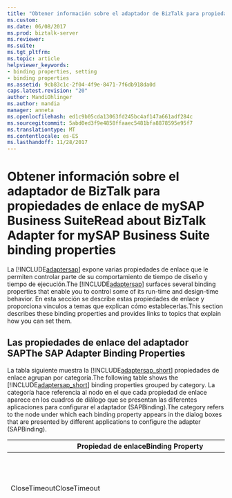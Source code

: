 ```yaml
---
title: "Obtener información sobre el adaptador de BizTalk para propiedades de enlace de mySAP Business Suite | Documentos de Microsoft"
ms.custom: 
ms.date: 06/08/2017
ms.prod: biztalk-server
ms.reviewer: 
ms.suite: 
ms.tgt_pltfrm: 
ms.topic: article
helpviewer_keywords:
- binding properties, setting
- binding properties
ms.assetid: 9cb83c1c-2f04-4f9e-8471-7f6db918da0d
caps.latest.revision: "20"
author: MandiOhlinger
ms.author: mandia
manager: anneta
ms.openlocfilehash: ed1c9b05cda13063fd245bc4af147a661adf284c
ms.sourcegitcommit: 5abd0ed3f9e4858ffaaec5481bfa8878595e95f7
ms.translationtype: MT
ms.contentlocale: es-ES
ms.lasthandoff: 11/28/2017
---
```

# <a name="read-about-biztalk-adapter-for-mysap-business-suite-binding-properties"></a><span data-ttu-id="ec5f3-102">Obtener información sobre el adaptador de BizTalk para propiedades de enlace de mySAP Business Suite</span><span class="sxs-lookup"><span data-stu-id="ec5f3-102">Read about BizTalk Adapter for mySAP Business Suite binding properties</span></span>
<span data-ttu-id="ec5f3-103">La [!INCLUDE[adaptersap](../../includes/adaptersap-md.md)] expone varias propiedades de enlace que le permiten controlar parte de su comportamiento de tiempo de diseño y tiempo de ejecución.</span><span class="sxs-lookup"><span data-stu-id="ec5f3-103">The [!INCLUDE[adaptersap](../../includes/adaptersap-md.md)] surfaces several binding properties that enable you to control some of its run-time and design-time behavior.</span></span> <span data-ttu-id="ec5f3-104">En esta sección se describe estas propiedades de enlace y proporciona vínculos a temas que explican cómo establecerlas.</span><span class="sxs-lookup"><span data-stu-id="ec5f3-104">This section describes these binding properties and provides links to topics that explain how you can set them.</span></span>  
  
## <a name="the-sap-adapter-binding-properties"></a><span data-ttu-id="ec5f3-105">Las propiedades de enlace del adaptador SAP</span><span class="sxs-lookup"><span data-stu-id="ec5f3-105">The SAP Adapter Binding Properties</span></span>  
 <span data-ttu-id="ec5f3-106">La tabla siguiente muestra la [!INCLUDE[adaptersap_short](../../includes/adaptersap-short-md.md)] propiedades de enlace agrupan por categoría.</span><span class="sxs-lookup"><span data-stu-id="ec5f3-106">The following table shows the [!INCLUDE[adaptersap_short](../../includes/adaptersap-short-md.md)] binding properties grouped by category.</span></span> <span data-ttu-id="ec5f3-107">La categoría hace referencia al nodo en el que cada propiedad de enlace aparece en los cuadros de diálogo que se presentan las diferentes aplicaciones para configurar el adaptador (SAPBinding).</span><span class="sxs-lookup"><span data-stu-id="ec5f3-107">The category refers to the node under which each binding property appears in the dialog boxes that are presented by different applications to configure the adapter (SAPBinding).</span></span>  
  
|<span data-ttu-id="ec5f3-108">Propiedad de enlace</span><span class="sxs-lookup"><span data-stu-id="ec5f3-108">Binding Property</span></span>|<span data-ttu-id="ec5f3-109">Categoría</span><span class="sxs-lookup"><span data-stu-id="ec5f3-109">Category</span></span>|<span data-ttu-id="ec5f3-110">Description</span><span class="sxs-lookup"><span data-stu-id="ec5f3-110">Description</span></span>|<span data-ttu-id="ec5f3-111">Tipo .NET</span><span class="sxs-lookup"><span data-stu-id="ec5f3-111">.NET Type</span></span>|  
|----------------------|--------------|-----------------|---------------|  
|<span data-ttu-id="ec5f3-112">CloseTimeout</span><span class="sxs-lookup"><span data-stu-id="ec5f3-112">CloseTimeout</span></span>|<span data-ttu-id="ec5f3-113">General</span><span class="sxs-lookup"><span data-stu-id="ec5f3-113">General</span></span>|<span data-ttu-id="ec5f3-114">Especifica el [!INCLUDE[nextref_btsWinCommFoundation](../../includes/nextref-btswincommfoundation-md.md)] tiempo de espera de cierre de la conexión.</span><span class="sxs-lookup"><span data-stu-id="ec5f3-114">Specifies the [!INCLUDE[nextref_btsWinCommFoundation](../../includes/nextref-btswincommfoundation-md.md)] connection close timeout.</span></span> <span data-ttu-id="ec5f3-115">El valor predeterminado es 1 minuto.</span><span class="sxs-lookup"><span data-stu-id="ec5f3-115">The default is 1 minute.</span></span>|<span data-ttu-id="ec5f3-116">System.DateTime</span><span class="sxs-lookup"><span data-stu-id="ec5f3-116">System.DateTime</span></span>|  
|<span data-ttu-id="ec5f3-117">DataTypesBehavior</span><span class="sxs-lookup"><span data-stu-id="ec5f3-117">DataTypesBehavior</span></span>|<span data-ttu-id="ec5f3-118">General</span><span class="sxs-lookup"><span data-stu-id="ec5f3-118">General</span></span>|<span data-ttu-id="ec5f3-119">El sistema SAP no aplica los valores correctos que se especifique para los archivos DAT, TIM y NUMC campos.</span><span class="sxs-lookup"><span data-stu-id="ec5f3-119">The SAP system does not enforce correct values to be specified for DATS, TIMS, and NUMC fields.</span></span> <span data-ttu-id="ec5f3-120">Por lo tanto, si están presentes en el almacén de datos SAP para los archivos DAT, TIM, valores no válidos y campos NUMC y un programa cliente intenta leer los valores mediante el [!INCLUDE[adaptersap_short](../../includes/adaptersap-short-md.md)], el adaptador lanza una excepción.</span><span class="sxs-lookup"><span data-stu-id="ec5f3-120">So, if invalid values are present in the SAP data store for DATS, TIMS, and NUMC fields and a client program tries to read the values using the [!INCLUDE[adaptersap_short](../../includes/adaptersap-short-md.md)], the adapter throws an exception.</span></span><br /><br /> <span data-ttu-id="ec5f3-121">Además, el sistema SAP tiene valores especiales para representar los valores mínimo y máximo para los campos de DAT, TIM y NUMC para el que no hay ningún tipo de .NET equivalente.</span><span class="sxs-lookup"><span data-stu-id="ec5f3-121">Also, the SAP system has special values for representing minimum and maximum values for the DATS, TIMS, and NUMC fields for which there is no equivalent .NET type.</span></span> <span data-ttu-id="ec5f3-122">Por ejemplo, los valores mínimo y máximos para un campo de DAT son 00000000 y 99999999 respectivamente, para que no hay ningún tipo equivalente de .NET DateTime.</span><span class="sxs-lookup"><span data-stu-id="ec5f3-122">For example, the minimum and maximum values for a DATS field are 00000000 and 99999999 respectively, for which there is no equivalent .NET type DateTime.</span></span> <span data-ttu-id="ec5f3-123">Además, la conversión de los valores mínimos y máximo de campos de DAT valor DateTime.MinValue y DateTime.Max no es factible porque el valor mínimo o máximo para el campo de DAT y el valor mínimo o máximo para un tipo DateTime de .NET no son los mismos.</span><span class="sxs-lookup"><span data-stu-id="ec5f3-123">Moreover, converting the minimum and maximum values for DATS fields to DateTime.MinValue and DateTime.Max value is not feasible because the minimum or maximum value for DATS field and minimum or maximum value for a .NET DateTime type are not the same.</span></span><br /><br /> <span data-ttu-id="ec5f3-124">Para permitir que los clientes de adaptador controlar el comportamiento del adaptador cuando se encuentran valores especiales en el sistema SAP, puede establecer la **DataTypesBehavior** propiedad de enlace.</span><span class="sxs-lookup"><span data-stu-id="ec5f3-124">To enable adapter clients to control the adapter behavior when special values are encountered in the SAP system, you can set the **DataTypesBehavior** binding property.</span></span> <span data-ttu-id="ec5f3-125">Se trata de una propiedad de enlace complejo que tiene las siguientes propiedades secundarias.</span><span class="sxs-lookup"><span data-stu-id="ec5f3-125">This is a complex binding property that has the following sub-properties.</span></span><br /><br /> <span data-ttu-id="ec5f3-126">**DateTimeMaxToDats:** especifica el comportamiento que debe seguir el adaptador para enviar un valor de DAT cuando el cliente de adaptador envía el valor DateTime.MAX, que es "9999-12-31T23:59:59.9999999".</span><span class="sxs-lookup"><span data-stu-id="ec5f3-126">**DateTimeMaxToDats:** Specifies the behavior the adapter should follow to send a DATS value when the adapter client sends the value DateTime.MAX, which is “9999-12-31T23:59:59.9999999”.</span></span> <span data-ttu-id="ec5f3-127">Se puede establecer en los siguientes valores.</span><span class="sxs-lookup"><span data-stu-id="ec5f3-127">You could set this to the following values.</span></span><br /><br /> <span data-ttu-id="ec5f3-128">- **ERROR**.</span><span class="sxs-lookup"><span data-stu-id="ec5f3-128">- **ERROR**.</span></span> <span data-ttu-id="ec5f3-129">Cuando se establece a esto, el adaptador produce un error si el programa cliente envía el valor de DateTime.MAX.</span><span class="sxs-lookup"><span data-stu-id="ec5f3-129">When set to this, the adapter throws an error if the client program sends the DateTime.MAX value.</span></span><br /><br /> <span data-ttu-id="ec5f3-130">- **\<VALOR\>**.</span><span class="sxs-lookup"><span data-stu-id="ec5f3-130">- **\<VALUE\>**.</span></span> <span data-ttu-id="ec5f3-131">Cuando se establece a esto, el adaptador envía el valor especificado para SAP si el programa cliente envía el valor de DateTime.MAX.</span><span class="sxs-lookup"><span data-stu-id="ec5f3-131">When set to this, the adapter sends the specified value to SAP if the client program sends the DateTime.MAX value.</span></span><br /><br /> <span data-ttu-id="ec5f3-132">Valor predeterminado es 99991231.</span><span class="sxs-lookup"><span data-stu-id="ec5f3-132">Default is 99991231.</span></span><br /><br /> <span data-ttu-id="ec5f3-133">**DateTimeMaxToTims:** especifica el comportamiento que debe seguir el adaptador para enviar un valor de TIM cuando el cliente de adaptador envía el valor DateTime.MAX, que es "9999-12-31T23:59:59.9999999".</span><span class="sxs-lookup"><span data-stu-id="ec5f3-133">**DateTimeMaxToTims:** Specifies the behavior the adapter should follow to send a TIMS value when the adapter client sends the value DateTime.MAX, which is “9999-12-31T23:59:59.9999999”.</span></span> <span data-ttu-id="ec5f3-134">Se puede establecer en los siguientes valores.</span><span class="sxs-lookup"><span data-stu-id="ec5f3-134">You could set this to the following values.</span></span><br /><br /> <span data-ttu-id="ec5f3-135">- **ERROR**.</span><span class="sxs-lookup"><span data-stu-id="ec5f3-135">- **ERROR**.</span></span> <span data-ttu-id="ec5f3-136">Cuando se establece a esto, el adaptador produce un error si el programa cliente envía el valor de DateTime.MAX.</span><span class="sxs-lookup"><span data-stu-id="ec5f3-136">When set to this, the adapter throws an error if the client program sends the DateTime.MAX value.</span></span><br /><br /> <span data-ttu-id="ec5f3-137">-                              **\<VALOR\>**.</span><span class="sxs-lookup"><span data-stu-id="ec5f3-137">-                              **\<VALUE\>**.</span></span> <span data-ttu-id="ec5f3-138">Cuando se establece a esto, el adaptador envía el valor especificado para SAP si el programa cliente envía el valor de DateTime.MAX.</span><span class="sxs-lookup"><span data-stu-id="ec5f3-138">When set to this, the adapter sends the specified value to SAP if the client program sends the DateTime.MAX value.</span></span><br /><br /> <span data-ttu-id="ec5f3-139">Valor predeterminado es 235959.</span><span class="sxs-lookup"><span data-stu-id="ec5f3-139">Default is 235959.</span></span><br /><br /> <span data-ttu-id="ec5f3-140">**DateTimeMinToDats:** especifica el comportamiento que debe seguir el adaptador para enviar un valor de DAT cuando el cliente de adaptador envía el valor DateTime.MIN, que es "0001-01-01T00:00:00".</span><span class="sxs-lookup"><span data-stu-id="ec5f3-140">**DateTimeMinToDats:**  Specifies the behavior the adapter should follow to send a DATS value when the adapter client sends the value DateTime.MIN, which is “0001-01-01T00:00:00”.</span></span> <span data-ttu-id="ec5f3-141">Se puede establecer en los siguientes valores.</span><span class="sxs-lookup"><span data-stu-id="ec5f3-141">You could set this to the following values.</span></span><br /><br /> <span data-ttu-id="ec5f3-142">-                              **ERROR**.</span><span class="sxs-lookup"><span data-stu-id="ec5f3-142">-                              **ERROR**.</span></span> <span data-ttu-id="ec5f3-143">Cuando se establece a esto, el adaptador produce un error si el programa cliente envía el valor de DateTime.MIN.</span><span class="sxs-lookup"><span data-stu-id="ec5f3-143">When set to this, the adapter throws an error if the client program sends the DateTime.MIN value.</span></span><br /><br /> <span data-ttu-id="ec5f3-144">-                              **\<VALOR\>**.</span><span class="sxs-lookup"><span data-stu-id="ec5f3-144">-                              **\<VALUE\>**.</span></span> <span data-ttu-id="ec5f3-145">Cuando se establece a esto, el adaptador envía el valor especificado para SAP si el programa cliente envía el valor de DateTime.MIN.</span><span class="sxs-lookup"><span data-stu-id="ec5f3-145">When set to this, the adapter sends the specified value to SAP if the client program sends the DateTime.MIN value.</span></span><br /><br /> <span data-ttu-id="ec5f3-146">Valor predeterminado es 00010101.</span><span class="sxs-lookup"><span data-stu-id="ec5f3-146">Default is 00010101.</span></span><br /><br /> <span data-ttu-id="ec5f3-147">**DateTimeMinToTims:** especifica el comportamiento que debe seguir el adaptador para enviar un valor de TIM cuando el cliente de adaptador envía el valor DateTime.MIN, que es "0001-01-01T00:00:00".</span><span class="sxs-lookup"><span data-stu-id="ec5f3-147">**DateTimeMinToTims:**  Specifies the behavior the adapter should follow to send a TIMS value when the adapter client sends the value DateTime.MIN, which is “0001-01-01T00:00:00”.</span></span> <span data-ttu-id="ec5f3-148">Se puede establecer en los siguientes valores.</span><span class="sxs-lookup"><span data-stu-id="ec5f3-148">You could set this to the following values.</span></span><br /><br /> <span data-ttu-id="ec5f3-149">- **ERROR**.</span><span class="sxs-lookup"><span data-stu-id="ec5f3-149">- **ERROR**.</span></span> <span data-ttu-id="ec5f3-150">Cuando se establece a esto, el adaptador produce un error si el programa cliente envía el valor de DateTime.MIN.</span><span class="sxs-lookup"><span data-stu-id="ec5f3-150">When set to this, the adapter throws an error if the client program sends the DateTime.MIN value.</span></span><br /><br /> <span data-ttu-id="ec5f3-151">- **\<VALOR\>**.</span><span class="sxs-lookup"><span data-stu-id="ec5f3-151">- **\<VALUE\>**.</span></span> <span data-ttu-id="ec5f3-152">Cuando se establece a esto, el adaptador envía el valor especificado para SAP si el programa cliente envía el valor de DateTime.MIN.</span><span class="sxs-lookup"><span data-stu-id="ec5f3-152">When set to this, the adapter sends the specified value to SAP if the client program sends the DateTime.MIN value.</span></span><br /><br /> <span data-ttu-id="ec5f3-153">Valor predeterminado es 000000.</span><span class="sxs-lookup"><span data-stu-id="ec5f3-153">Default is 000000.</span></span><br /><br /> <span data-ttu-id="ec5f3-154">**DateTimeNullToDats:** especifica el comportamiento que debe seguir el adaptador para enviar un valor de DAT cuando el cliente de adaptador envía un valor DateTime NULL.</span><span class="sxs-lookup"><span data-stu-id="ec5f3-154">**DateTimeNullToDats:**  Specifies the behavior the adapter should follow to send a DATS value when the adapter client sends a NULL DateTime value.</span></span> <span data-ttu-id="ec5f3-155">Se puede establecer en los siguientes valores.</span><span class="sxs-lookup"><span data-stu-id="ec5f3-155">You could set this to the following values.</span></span><br /><br /> <span data-ttu-id="ec5f3-156">- **ERROR**.</span><span class="sxs-lookup"><span data-stu-id="ec5f3-156">- **ERROR**.</span></span> <span data-ttu-id="ec5f3-157">Cuando se establece a esto, el adaptador produce un error si el programa cliente envía un valor DateTime NULL.</span><span class="sxs-lookup"><span data-stu-id="ec5f3-157">When set to this, the adapter throws an error if the client program sends a NULL DateTime value.</span></span><br /><br /> <span data-ttu-id="ec5f3-158">- **OMITIR**.</span><span class="sxs-lookup"><span data-stu-id="ec5f3-158">- **SKIP**.</span></span> <span data-ttu-id="ec5f3-159">Cuando se establece a esto, el adaptador omite el campo y no envía ningún valor a SAP si el programa cliente envía un valor DateTime NULL.</span><span class="sxs-lookup"><span data-stu-id="ec5f3-159">When set to this, the adapter skips the field and does not send any value to SAP if the client program sends a NULL DateTime value.</span></span><br /><br /> <span data-ttu-id="ec5f3-160">- **\<VALOR\>**.</span><span class="sxs-lookup"><span data-stu-id="ec5f3-160">- **\<VALUE\>**.</span></span> <span data-ttu-id="ec5f3-161">Cuando se establece a esto, el adaptador envía el valor especificado para SAP si el programa cliente envía un valor DateTime NULL.</span><span class="sxs-lookup"><span data-stu-id="ec5f3-161">When set to this, the adapter sends the specified value to SAP if the client program sends a NULL DateTime value.</span></span><br /><br /> <span data-ttu-id="ec5f3-162">Valor predeterminado es omitir.</span><span class="sxs-lookup"><span data-stu-id="ec5f3-162">Default is SKIP.</span></span><br /><br /> <span data-ttu-id="ec5f3-163">**DateTimeNullToTims:** especifica el comportamiento que debe seguir el adaptador para enviar un valor de TIM cuando el cliente de adaptador envía un valor DateTime NULL.</span><span class="sxs-lookup"><span data-stu-id="ec5f3-163">**DateTimeNullToTims:**  Specifies the behavior the adapter should follow to send a TIMS value when the adapter client sends a NULL DateTime value.</span></span> <span data-ttu-id="ec5f3-164">Se puede establecer en los siguientes valores.</span><span class="sxs-lookup"><span data-stu-id="ec5f3-164">You could set this to the following values.</span></span><br /><br /> <span data-ttu-id="ec5f3-165">- **ERROR**.</span><span class="sxs-lookup"><span data-stu-id="ec5f3-165">- **ERROR**.</span></span> <span data-ttu-id="ec5f3-166">Cuando se establece a esto, el adaptador produce un error si el programa cliente envía un valor DateTime NULL.</span><span class="sxs-lookup"><span data-stu-id="ec5f3-166">When set to this, the adapter throws an error if the client program sends a NULL DateTime value.</span></span><br /><br /> <span data-ttu-id="ec5f3-167">- **OMITIR**.</span><span class="sxs-lookup"><span data-stu-id="ec5f3-167">- **SKIP**.</span></span> <span data-ttu-id="ec5f3-168">Cuando se establece a esto, el adaptador omite el campo y no envía ningún valor a SAP si el programa cliente envía un valor DateTime NULL.</span><span class="sxs-lookup"><span data-stu-id="ec5f3-168">When set to this, the adapter skips the field and does not send any value to SAP if the client program sends a NULL DateTime value.</span></span><br /><br /> <span data-ttu-id="ec5f3-169">-                              **\<VALOR\>**.</span><span class="sxs-lookup"><span data-stu-id="ec5f3-169">-                              **\<VALUE\>**.</span></span> <span data-ttu-id="ec5f3-170">Cuando se establece a esto, el adaptador envía el valor especificado para SAP si el programa cliente envía un valor DateTime NULL.</span><span class="sxs-lookup"><span data-stu-id="ec5f3-170">When set to this, the adapter sends the specified value to SAP if the client program sends a NULL DateTime value.</span></span><br /><br /> <span data-ttu-id="ec5f3-171">Valor predeterminado es omitir.</span><span class="sxs-lookup"><span data-stu-id="ec5f3-171">Default is SKIP.</span></span><br /><br /> <span data-ttu-id="ec5f3-172">**DatsMaxToDateTime:** especifica el comportamiento del adaptador debe seguir para recuperar un valor de fecha y hora cuando el adaptador recibe un DAT. Valor máximo, que es 99999999 de SAP.</span><span class="sxs-lookup"><span data-stu-id="ec5f3-172">**DatsMaxToDateTime:**  Specifies the behavior the adapter should follow to retrieve a DateTime value when the adapter receives a DATS.MAX value, which is 99999999, from SAP.</span></span> <span data-ttu-id="ec5f3-173">Se puede establecer en los siguientes valores.</span><span class="sxs-lookup"><span data-stu-id="ec5f3-173">You could set this to the following values.</span></span><br /><br /> <span data-ttu-id="ec5f3-174">- **ERROR**.</span><span class="sxs-lookup"><span data-stu-id="ec5f3-174">- **ERROR**.</span></span> <span data-ttu-id="ec5f3-175">Cuando se establece a esto, el adaptador produce un error si recibe un DAT. Valor máximo de SAP.</span><span class="sxs-lookup"><span data-stu-id="ec5f3-175">When set to this, the adapter throws an error if it receives a DATS.MAX value from SAP.</span></span><br /><br /> <span data-ttu-id="ec5f3-176">- **NULL**.</span><span class="sxs-lookup"><span data-stu-id="ec5f3-176">- **NULL**.</span></span> <span data-ttu-id="ec5f3-177">Cuando se establece a esto, el adaptador devuelve NULL si recibe un DAT. Valor máximo de SAP.</span><span class="sxs-lookup"><span data-stu-id="ec5f3-177">When set to this, the adapter returns NULL if it receives a DATS.MAX value from SAP.</span></span><br /><br /> <span data-ttu-id="ec5f3-178">- **\<VALOR\>**.</span><span class="sxs-lookup"><span data-stu-id="ec5f3-178">- **\<VALUE\>**.</span></span> <span data-ttu-id="ec5f3-179">Cuando se establece a esto, el adaptador analiza el valor especificado en el formato XSD: DateTime y lo devuelve al programa cliente.</span><span class="sxs-lookup"><span data-stu-id="ec5f3-179">When set to this, the adapter parses the specified value in the XSD:DateTime format and returns it to the client program.</span></span><br /><br /> <span data-ttu-id="ec5f3-180">Valor predeterminado es ERROR.</span><span class="sxs-lookup"><span data-stu-id="ec5f3-180">Default is ERROR.</span></span><br /><br /> <span data-ttu-id="ec5f3-181">**DatsMinToDateTime:** especifica el comportamiento del adaptador debe seguir para recuperar un valor de fecha y hora cuando el adaptador recibe un DAT. Valor mínimo, que es 00000000 de SAP.</span><span class="sxs-lookup"><span data-stu-id="ec5f3-181">**DatsMinToDateTime:**  Specifies the behavior the adapter should follow to retrieve a DateTime value when the adapter receives a DATS.MIN value, which is 00000000, from SAP.</span></span> <span data-ttu-id="ec5f3-182">Se puede establecer en los siguientes valores.</span><span class="sxs-lookup"><span data-stu-id="ec5f3-182">You could set this to the following values.</span></span><br /><br /> <span data-ttu-id="ec5f3-183">- **ERROR**.</span><span class="sxs-lookup"><span data-stu-id="ec5f3-183">- **ERROR**.</span></span> <span data-ttu-id="ec5f3-184">Cuando se establece a esto, el adaptador produce un error si recibe un DAT. Valor mínimo de SAP.</span><span class="sxs-lookup"><span data-stu-id="ec5f3-184">When set to this, the adapter throws an error if it receives a DATS.MIN value from SAP.</span></span><br /><br /> <span data-ttu-id="ec5f3-185">- **NULL**.</span><span class="sxs-lookup"><span data-stu-id="ec5f3-185">- **NULL**.</span></span> <span data-ttu-id="ec5f3-186">Cuando se establece a esto, el adaptador devuelve NULL si recibe un DAT. Valor mínimo de SAP.</span><span class="sxs-lookup"><span data-stu-id="ec5f3-186">When set to this, the adapter returns NULL if it receives a DATS.MIN value from SAP.</span></span><br /><br /> <span data-ttu-id="ec5f3-187">- **\<VALOR\>**.</span><span class="sxs-lookup"><span data-stu-id="ec5f3-187">- **\<VALUE\>**.</span></span> <span data-ttu-id="ec5f3-188">Cuando se establece a esto, el adaptador analiza el valor especificado en el formato XSD: DateTime y lo devuelve al programa cliente.</span><span class="sxs-lookup"><span data-stu-id="ec5f3-188">When set to this, the adapter parses the specified value in the XSD:DateTime format and returns it to the client program.</span></span><br /><br /> <span data-ttu-id="ec5f3-189">Valor predeterminado es ERROR.</span><span class="sxs-lookup"><span data-stu-id="ec5f3-189">Default is ERROR.</span></span><br /><br /> <span data-ttu-id="ec5f3-190">**EmptyDatsToDateTime:** especifica el comportamiento del adaptador debe seguir para recuperar un valor de fecha y hora cuando el adaptador recibe un valor vacío de DAT de SAP.</span><span class="sxs-lookup"><span data-stu-id="ec5f3-190">**EmptyDatsToDateTime:**  Specifies the behavior the adapter should follow to retrieve a DateTime value when the adapter receives an empty DATS value from SAP.</span></span> <span data-ttu-id="ec5f3-191">Se puede establecer en los siguientes valores.</span><span class="sxs-lookup"><span data-stu-id="ec5f3-191">You could set this to the following values.</span></span><br /><br /> <span data-ttu-id="ec5f3-192">-                              **ERROR**.</span><span class="sxs-lookup"><span data-stu-id="ec5f3-192">-                              **ERROR**.</span></span> <span data-ttu-id="ec5f3-193">Cuando se establece a esto, el adaptador produce un error si recibe un valor vacío de DAT de SAP.</span><span class="sxs-lookup"><span data-stu-id="ec5f3-193">When set to this, the adapter throws an error if it receives an empty DATS value from SAP.</span></span><br /><br /> <span data-ttu-id="ec5f3-194">- **NULL**.</span><span class="sxs-lookup"><span data-stu-id="ec5f3-194">- **NULL**.</span></span> <span data-ttu-id="ec5f3-195">Cuando se establece a esto, el adaptador devuelve NULL si recibe un valor vacío de DAT de SAP.</span><span class="sxs-lookup"><span data-stu-id="ec5f3-195">When set to this, the adapter returns NULL if it receives an empty DATS value from SAP.</span></span><br /><br /> <span data-ttu-id="ec5f3-196">- **\<VALOR\>**.</span><span class="sxs-lookup"><span data-stu-id="ec5f3-196">- **\<VALUE\>**.</span></span> <span data-ttu-id="ec5f3-197">Cuando se establece a esto, el adaptador analiza el valor especificado en el formato XSD: DateTime y lo devuelve al programa cliente.</span><span class="sxs-lookup"><span data-stu-id="ec5f3-197">When set to this, the adapter parses the specified value in the XSD:DateTime format and returns it to the client program.</span></span><br /><br /> <span data-ttu-id="ec5f3-198">Valor predeterminado es 0001-01-01T00:00:00.</span><span class="sxs-lookup"><span data-stu-id="ec5f3-198">Default is 0001-01-01T00:00:00.</span></span><br /><br /> <span data-ttu-id="ec5f3-199">**EmptyNumcToInt:** especifica el comportamiento del adaptador debe seguir para recuperar un valor entero cuando el adaptador recibe un valor vacío de NUMC (todos los espacios) de SAP.</span><span class="sxs-lookup"><span data-stu-id="ec5f3-199">**EmptyNumcToInt:**  Specifies the behavior the adapter should follow to retrieve an integer value when the adapter receives an empty NUMC value (all spaces) from SAP.</span></span> <span data-ttu-id="ec5f3-200">Se puede establecer en los siguientes valores.</span><span class="sxs-lookup"><span data-stu-id="ec5f3-200">You could set this to the following values.</span></span><br /><br /> <span data-ttu-id="ec5f3-201">- **ERROR**.</span><span class="sxs-lookup"><span data-stu-id="ec5f3-201">- **ERROR**.</span></span> <span data-ttu-id="ec5f3-202">Cuando se establece a esto, el adaptador produce un error si recibe un valor vacío de NUMC de SAP.</span><span class="sxs-lookup"><span data-stu-id="ec5f3-202">When set to this, the adapter throws an error if it receives an empty NUMC value from SAP.</span></span><br /><br /> <span data-ttu-id="ec5f3-203">- **NULL**.</span><span class="sxs-lookup"><span data-stu-id="ec5f3-203">- **NULL**.</span></span> <span data-ttu-id="ec5f3-204">Cuando se establece a esto, el adaptador devuelve NULL si recibe un valor vacío de NUMC de SAP.</span><span class="sxs-lookup"><span data-stu-id="ec5f3-204">When set to this, the adapter returns NULL if it receives an empty NUMC value from SAP.</span></span><br /><br /> <span data-ttu-id="ec5f3-205">- **\<VALOR\>**.</span><span class="sxs-lookup"><span data-stu-id="ec5f3-205">- **\<VALUE\>**.</span></span> <span data-ttu-id="ec5f3-206">Cuando se establece a esto, el adaptador se da por supuesto que el valor especificado es un valor Int32 o Int64 válido y lo devuelve al programa cliente.</span><span class="sxs-lookup"><span data-stu-id="ec5f3-206">When set to this, the adapter assumes that the specified value is a valid Int32 or Int64 value and returns it to the client program.</span></span><br /><br /> <span data-ttu-id="ec5f3-207">Valor predeterminado es 0.</span><span class="sxs-lookup"><span data-stu-id="ec5f3-207">Default is 0.</span></span><br /><br /> <span data-ttu-id="ec5f3-208">**EmptyTimsToDateTime:** especifica el comportamiento del adaptador debe seguir para recuperar un valor de fecha y hora cuando el adaptador recibe un valor vacío de TIM de SAP.</span><span class="sxs-lookup"><span data-stu-id="ec5f3-208">**EmptyTimsToDateTime:**  Specifies the behavior the adapter should follow to retrieve a DateTime value when the adapter receives an empty TIMS value from SAP.</span></span> <span data-ttu-id="ec5f3-209">Se puede establecer en los siguientes valores.</span><span class="sxs-lookup"><span data-stu-id="ec5f3-209">You could set this to the following values.</span></span><br /><br /> <span data-ttu-id="ec5f3-210">-                              **ERROR**.</span><span class="sxs-lookup"><span data-stu-id="ec5f3-210">-                              **ERROR**.</span></span> <span data-ttu-id="ec5f3-211">Cuando se establece a esto, el adaptador produce un error si recibe un valor vacío de TIM de SAP.</span><span class="sxs-lookup"><span data-stu-id="ec5f3-211">When set to this, the adapter throws an error if it receives an empty TIMS value from SAP.</span></span><br /><br /> <span data-ttu-id="ec5f3-212">-                              **NULL**.</span><span class="sxs-lookup"><span data-stu-id="ec5f3-212">-                              **NULL**.</span></span> <span data-ttu-id="ec5f3-213">Cuando se establece a esto, el adaptador devuelve NULL si recibe un valor vacío de TIM de SAP.</span><span class="sxs-lookup"><span data-stu-id="ec5f3-213">When set to this, the adapter returns NULL if it receives an empty TIMS value from SAP.</span></span><br /><br /> <span data-ttu-id="ec5f3-214">- **\<VALOR\>**.</span><span class="sxs-lookup"><span data-stu-id="ec5f3-214">- **\<VALUE\>**.</span></span> <span data-ttu-id="ec5f3-215">Cuando se establece a esto, el adaptador analiza el valor especificado en el formato XSD: DateTime y lo devuelve al programa cliente.</span><span class="sxs-lookup"><span data-stu-id="ec5f3-215">When set to this, the adapter parses the specified value in the XSD:DateTime format and returns it to the client program.</span></span><br /><br /> <span data-ttu-id="ec5f3-216">Valor predeterminado es 0001-01-01T00:00:00.</span><span class="sxs-lookup"><span data-stu-id="ec5f3-216">Default is 0001-01-01T00:00:00.</span></span><br /><br /> <span data-ttu-id="ec5f3-217">**InvalidDatsToDateTime:** especifica el comportamiento del adaptador debe seguir para recuperar un valor de fecha y hora cuando el adaptador recibe un valor no válido de DAT de SAP.</span><span class="sxs-lookup"><span data-stu-id="ec5f3-217">**InvalidDatsToDateTime:**  Specifies the behavior the adapter should follow to retrieve a DateTime value when the adapter receives an invalid DATS value from SAP.</span></span> <span data-ttu-id="ec5f3-218">Se puede establecer en los siguientes valores.</span><span class="sxs-lookup"><span data-stu-id="ec5f3-218">You could set this to the following values.</span></span><br /><br /> <span data-ttu-id="ec5f3-219">-                              **ERROR**.</span><span class="sxs-lookup"><span data-stu-id="ec5f3-219">-                              **ERROR**.</span></span> <span data-ttu-id="ec5f3-220">Cuando se establece a esto, el adaptador produce un error si recibe un valor no válido de DAT de SAP.</span><span class="sxs-lookup"><span data-stu-id="ec5f3-220">When set to this, the adapter throws an error if it receives an invalid DATS value from SAP.</span></span><br /><br /> <span data-ttu-id="ec5f3-221">-                              **NULL**.</span><span class="sxs-lookup"><span data-stu-id="ec5f3-221">-                              **NULL**.</span></span> <span data-ttu-id="ec5f3-222">Cuando se establece a esto, el adaptador devuelve NULL si recibe un valor no válido de DAT de SAP.</span><span class="sxs-lookup"><span data-stu-id="ec5f3-222">When set to this, the adapter returns NULL if it receives an invalid DATS value from SAP.</span></span><br /><br /> <span data-ttu-id="ec5f3-223">- **\<VALOR\>**.</span><span class="sxs-lookup"><span data-stu-id="ec5f3-223">- **\<VALUE\>**.</span></span> <span data-ttu-id="ec5f3-224">Cuando se establece a esto, el adaptador analiza el valor especificado en el formato XSD: DateTime y lo devuelve al programa cliente.</span><span class="sxs-lookup"><span data-stu-id="ec5f3-224">When set to this, the adapter parses the specified value in the XSD:DateTime format and returns it to the client program.</span></span><br /><br /> <span data-ttu-id="ec5f3-225">Valor predeterminado es ERROR.</span><span class="sxs-lookup"><span data-stu-id="ec5f3-225">Default is ERROR.</span></span><br /><br /> <span data-ttu-id="ec5f3-226">**InvalidNumcToInt:** especifica el comportamiento del adaptador debe seguir para recuperar un valor entero cuando el adaptador recibe un valor no válido de NUMC de SAP.</span><span class="sxs-lookup"><span data-stu-id="ec5f3-226">**InvalidNumcToInt:**  Specifies the behavior the adapter should follow to retrieve an integer value when the adapter receives an invalid NUMC value from SAP.</span></span> <span data-ttu-id="ec5f3-227">Se puede establecer en los siguientes valores.</span><span class="sxs-lookup"><span data-stu-id="ec5f3-227">You could set this to the following values.</span></span><br /><br /> <span data-ttu-id="ec5f3-228">- **ERROR**.</span><span class="sxs-lookup"><span data-stu-id="ec5f3-228">- **ERROR**.</span></span> <span data-ttu-id="ec5f3-229">Cuando se establece a esto, el adaptador produce un error si recibe un valor no válido de NUMC de SAP.</span><span class="sxs-lookup"><span data-stu-id="ec5f3-229">When set to this, the adapter throws an error if it receives an invalid NUMC value from SAP.</span></span><br /><br /> <span data-ttu-id="ec5f3-230">- **NULL**.</span><span class="sxs-lookup"><span data-stu-id="ec5f3-230">- **NULL**.</span></span> <span data-ttu-id="ec5f3-231">Cuando se establece a esto, el adaptador devuelve NULL si recibe un valor no válido de NUMC de SAP.</span><span class="sxs-lookup"><span data-stu-id="ec5f3-231">When set to this, the adapter returns NULL if it receives an invalid NUMC value from SAP.</span></span><br /><br /> <span data-ttu-id="ec5f3-232">-                              **\<VALOR\>**.</span><span class="sxs-lookup"><span data-stu-id="ec5f3-232">-                              **\<VALUE\>**.</span></span> <span data-ttu-id="ec5f3-233">Cuando se establece a esto, el adaptador se da por supuesto que el valor especificado es un valor Int32 o Int64 válido y lo devuelve al programa cliente.</span><span class="sxs-lookup"><span data-stu-id="ec5f3-233">When set to this, the adapter assumes that the specified value is a valid Int32 or Int64 value and returns it to the client program.</span></span><br /><br /> <span data-ttu-id="ec5f3-234">Valor predeterminado es 0.</span><span class="sxs-lookup"><span data-stu-id="ec5f3-234">Default is 0.</span></span><br /><br /> <span data-ttu-id="ec5f3-235">**TimsMaxToDateTime:** especifica el comportamiento del adaptador debe seguir para recuperar un valor de fecha y hora cuando el adaptador recibe un TIM. Valor máximo de SAP.</span><span class="sxs-lookup"><span data-stu-id="ec5f3-235">**TimsMaxToDateTime:**  Specifies the behavior the adapter should follow to retrieve a DateTime value when the adapter receives a TIMS.MAX value from SAP.</span></span> <span data-ttu-id="ec5f3-236">Se puede establecer en los siguientes valores.</span><span class="sxs-lookup"><span data-stu-id="ec5f3-236">You could set this to the following values.</span></span><br /><br /> <span data-ttu-id="ec5f3-237">-                              **ERROR**.</span><span class="sxs-lookup"><span data-stu-id="ec5f3-237">-                              **ERROR**.</span></span> <span data-ttu-id="ec5f3-238">Cuando se establece a esto, el adaptador produce un error si recibe a un TIM. Valor máximo de SAP.</span><span class="sxs-lookup"><span data-stu-id="ec5f3-238">When set to this, the adapter throws an error if it receives a TIMS.MAX value from SAP.</span></span><br /><br /> <span data-ttu-id="ec5f3-239">-                              **NULL**.</span><span class="sxs-lookup"><span data-stu-id="ec5f3-239">-                              **NULL**.</span></span> <span data-ttu-id="ec5f3-240">Cuando se establece a esto, el adaptador devuelve NULL si recibe a un TIM. Valor máximo de SAP.</span><span class="sxs-lookup"><span data-stu-id="ec5f3-240">When set to this, the adapter returns NULL if it receives a TIMS.MAX value from SAP.</span></span><br /><br /> <span data-ttu-id="ec5f3-241">-                              **\<VALOR\>**.</span><span class="sxs-lookup"><span data-stu-id="ec5f3-241">-                              **\<VALUE\>**.</span></span> <span data-ttu-id="ec5f3-242">Cuando se establece a esto, el adaptador analiza el valor especificado en el formato XSD: DateTime y lo devuelve al programa cliente.</span><span class="sxs-lookup"><span data-stu-id="ec5f3-242">When set to this, the adapter parses the specified value in the XSD:DateTime format and returns it to the client program.</span></span><br /><br /> <span data-ttu-id="ec5f3-243">Valor predeterminado es ERROR.</span><span class="sxs-lookup"><span data-stu-id="ec5f3-243">Default is ERROR.</span></span>|<span data-ttu-id="ec5f3-244">Microsoft.Adapters.SAP.SapDataTypesBehavior</span><span class="sxs-lookup"><span data-stu-id="ec5f3-244">Microsoft.Adapters.SAP.SapDataTypesBehavior</span></span>|  
|<span data-ttu-id="ec5f3-245">Nombre</span><span class="sxs-lookup"><span data-stu-id="ec5f3-245">Name</span></span>|<span data-ttu-id="ec5f3-246">General</span><span class="sxs-lookup"><span data-stu-id="ec5f3-246">General</span></span>|<span data-ttu-id="ec5f3-247">No compatible.</span><span class="sxs-lookup"><span data-stu-id="ec5f3-247">Not supported.</span></span>|<span data-ttu-id="ec5f3-248">string</span><span class="sxs-lookup"><span data-stu-id="ec5f3-248">string</span></span>|  
|<span data-ttu-id="ec5f3-249">OpenTimeout</span><span class="sxs-lookup"><span data-stu-id="ec5f3-249">OpenTimeout</span></span>|<span data-ttu-id="ec5f3-250">General</span><span class="sxs-lookup"><span data-stu-id="ec5f3-250">General</span></span>|<span data-ttu-id="ec5f3-251">Especifica el [!INCLUDE[nextref_btsWinCommFoundation](../../includes/nextref-btswincommfoundation-md.md)] tiempo de espera ha abierto la conexión.</span><span class="sxs-lookup"><span data-stu-id="ec5f3-251">Specifies the [!INCLUDE[nextref_btsWinCommFoundation](../../includes/nextref-btswincommfoundation-md.md)] connection open timeout.</span></span> <span data-ttu-id="ec5f3-252">El valor predeterminado es 1 minuto.</span><span class="sxs-lookup"><span data-stu-id="ec5f3-252">The default is 1 minute.</span></span>|<span data-ttu-id="ec5f3-253">System.DateTime</span><span class="sxs-lookup"><span data-stu-id="ec5f3-253">System.DateTime</span></span>|  
|<span data-ttu-id="ec5f3-254">ReceiveTimeout</span><span class="sxs-lookup"><span data-stu-id="ec5f3-254">ReceiveTimeout</span></span>|<span data-ttu-id="ec5f3-255">General</span><span class="sxs-lookup"><span data-stu-id="ec5f3-255">General</span></span>|<span data-ttu-id="ec5f3-256">Especifica el [!INCLUDE[nextref_btsWinCommFoundation](../../includes/nextref-btswincommfoundation-md.md)] tiempo de espera de recepción de mensajes.</span><span class="sxs-lookup"><span data-stu-id="ec5f3-256">Specifies the [!INCLUDE[nextref_btsWinCommFoundation](../../includes/nextref-btswincommfoundation-md.md)] message receive timeout.</span></span> <span data-ttu-id="ec5f3-257">En esencia, esto significa que la cantidad máxima de tiempo de que espera a que el adaptador para un mensaje entrante.</span><span class="sxs-lookup"><span data-stu-id="ec5f3-257">Essentially, this means the maximum amount of time the adapter waits for an inbound message.</span></span> <span data-ttu-id="ec5f3-258">El valor predeterminado es 10 minutos.</span><span class="sxs-lookup"><span data-stu-id="ec5f3-258">The default is 10 minutes.</span></span><br /><br /> <span data-ttu-id="ec5f3-259">**Importante:** para operaciones de entrada como recibir IDOC, se recomienda establecer el tiempo de espera en el valor máximo posible, lo que es 24.20:31:23.6470000 (24 días).</span><span class="sxs-lookup"><span data-stu-id="ec5f3-259">**Important:** For inbound operations such as receiving IDOCs, we recommend setting the timeout to the maximum possible value; which is 24.20:31:23.6470000 (24 days).</span></span> <span data-ttu-id="ec5f3-260">Al usar el adaptador con [!INCLUDE[btsBizTalkServerNoVersion](../../includes/btsbiztalkservernoversion-md.md)], establecer el tiempo de espera en un valor grande no afecta a la funcionalidad del adaptador.</span><span class="sxs-lookup"><span data-stu-id="ec5f3-260">When using the adapter with [!INCLUDE[btsBizTalkServerNoVersion](../../includes/btsbiztalkservernoversion-md.md)], setting the timeout to a large value does not impact the functionality of the adapter.</span></span>|<span data-ttu-id="ec5f3-261">System.DateTime</span><span class="sxs-lookup"><span data-stu-id="ec5f3-261">System.DateTime</span></span>|  
|<span data-ttu-id="ec5f3-262">SendTimeout</span><span class="sxs-lookup"><span data-stu-id="ec5f3-262">SendTimeout</span></span>|<span data-ttu-id="ec5f3-263">General</span><span class="sxs-lookup"><span data-stu-id="ec5f3-263">General</span></span>|<span data-ttu-id="ec5f3-264">Especifica el [!INCLUDE[nextref_btsWinCommFoundation](../../includes/nextref-btswincommfoundation-md.md)] tiempo de espera de envío de mensaje.</span><span class="sxs-lookup"><span data-stu-id="ec5f3-264">Specifies the [!INCLUDE[nextref_btsWinCommFoundation](../../includes/nextref-btswincommfoundation-md.md)] message send timeout.</span></span> <span data-ttu-id="ec5f3-265">El valor predeterminado es 1 minuto.</span><span class="sxs-lookup"><span data-stu-id="ec5f3-265">The default is 1 minute.</span></span>|<span data-ttu-id="ec5f3-266">System.DateTime</span><span class="sxs-lookup"><span data-stu-id="ec5f3-266">System.DateTime</span></span>|  
|<span data-ttu-id="ec5f3-267">EnableBizTalkCompatiblityMode</span><span class="sxs-lookup"><span data-stu-id="ec5f3-267">EnableBizTalkCompatiblityMode</span></span>|<span data-ttu-id="ec5f3-268">BizTalk</span><span class="sxs-lookup"><span data-stu-id="ec5f3-268">BizTalk</span></span>|<span data-ttu-id="ec5f3-269">Especifica si se debe cargar el elemento de enlace de canal de BizTalk en capas.</span><span class="sxs-lookup"><span data-stu-id="ec5f3-269">Specifies whether the BizTalk Layered Channel Binding Element should be loaded.</span></span> <span data-ttu-id="ec5f3-270">Se carga el elemento de enlace de canal de BizTalk en capas para permitir las transacciones de BizTalk a través de la [!INCLUDE[adaptersap_short](../../includes/adaptersap-short-md.md)] al sistema SAP.</span><span class="sxs-lookup"><span data-stu-id="ec5f3-270">The BizTalk Layered Channel Binding Element is loaded to enable BizTalk transactions to flow through the [!INCLUDE[adaptersap_short](../../includes/adaptersap-short-md.md)] to the SAP system.</span></span><br /><br /> <span data-ttu-id="ec5f3-271">Establezca esta propiedad en **true** para cargar el elemento de enlace.</span><span class="sxs-lookup"><span data-stu-id="ec5f3-271">Set this to **true** to load the binding element.</span></span> <span data-ttu-id="ec5f3-272">En caso contrario, establezca esta propiedad en **false**.</span><span class="sxs-lookup"><span data-stu-id="ec5f3-272">Otherwise, set this to **false**.</span></span><br /><br /> <span data-ttu-id="ec5f3-273">Al usar los adaptadores de [!INCLUDE[btsBizTalkServerNoVersion](../../includes/btsbiztalkservernoversion-md.md)], siempre debe establecer la propiedad en **true**.</span><span class="sxs-lookup"><span data-stu-id="ec5f3-273">When using the adapters from [!INCLUDE[btsBizTalkServerNoVersion](../../includes/btsbiztalkservernoversion-md.md)], you must always set the property to **true**.</span></span> <span data-ttu-id="ec5f3-274">Al usar los adaptadores de [!INCLUDE[btsVStudioNoVersion](../../includes/btsvstudionoversion-md.md)], siempre debe establecer la propiedad en **false**.</span><span class="sxs-lookup"><span data-stu-id="ec5f3-274">When using the adapters from [!INCLUDE[btsVStudioNoVersion](../../includes/btsvstudionoversion-md.md)], you must always set the property to **false**.</span></span>|<span data-ttu-id="ec5f3-275">BOOL (System.Boolean)</span><span class="sxs-lookup"><span data-stu-id="ec5f3-275">bool (System.Boolean)</span></span>|  
|<span data-ttu-id="ec5f3-276">EnableBusinessObjects</span><span class="sxs-lookup"><span data-stu-id="ec5f3-276">EnableBusinessObjects</span></span>|<span data-ttu-id="ec5f3-277">BAPI</span><span class="sxs-lookup"><span data-stu-id="ec5f3-277">Bapi</span></span>|<span data-ttu-id="ec5f3-278">Esta propiedad está en desuso.</span><span class="sxs-lookup"><span data-stu-id="ec5f3-278">This property is deprecated.</span></span> <span data-ttu-id="ec5f3-279">El adaptador siempre muestra la **BAPI** nodo al examinar los metadatos mediante la [!INCLUDE[addadapterservrefshort](../../includes/addadapterservrefshort-md.md)] o [!INCLUDE[consumeadapterservshort](../../includes/consumeadapterservshort-md.md)].</span><span class="sxs-lookup"><span data-stu-id="ec5f3-279">The adapter always displays the **BAPI** node when browsing the metadata using the [!INCLUDE[addadapterservrefshort](../../includes/addadapterservrefshort-md.md)] or the [!INCLUDE[consumeadapterservshort](../../includes/consumeadapterservshort-md.md)].</span></span> <span data-ttu-id="ec5f3-280">El comportamiento es el mismo que el valor **EnableBusinessObjects** a **true** en [!INCLUDE[adapterpackversion](../../includes/adapterpackversion-md.md)] 1.0.</span><span class="sxs-lookup"><span data-stu-id="ec5f3-280">The behavior is the same as setting **EnableBusinessObjects** to **true** in [!INCLUDE[adapterpackversion](../../includes/adapterpackversion-md.md)] 1.0.</span></span> |<span data-ttu-id="ec5f3-281">BOOL (System.Boolean)</span><span class="sxs-lookup"><span data-stu-id="ec5f3-281">bool (System.Boolean)</span></span>|  
|<span data-ttu-id="ec5f3-282">EnableConnectionPooling</span><span class="sxs-lookup"><span data-stu-id="ec5f3-282">EnableConnectionPooling</span></span>|<span data-ttu-id="ec5f3-283">Conexión</span><span class="sxs-lookup"><span data-stu-id="ec5f3-283">Connection</span></span>|<span data-ttu-id="ec5f3-284">Especifica si el [!INCLUDE[adaptersap_short](../../includes/adaptersap-short-md.md)] agrupación de conexiones está habilitada.</span><span class="sxs-lookup"><span data-stu-id="ec5f3-284">Specifies whether the [!INCLUDE[adaptersap_short](../../includes/adaptersap-short-md.md)] connection pool is enabled.</span></span> <span data-ttu-id="ec5f3-285">El valor predeterminado es **true**, que especifica que la agrupación de conexiones está habilitada.</span><span class="sxs-lookup"><span data-stu-id="ec5f3-285">The default is **true**, which specifies that the connection pool is enabled.</span></span>|<span data-ttu-id="ec5f3-286">BOOL (System.Boolean)</span><span class="sxs-lookup"><span data-stu-id="ec5f3-286">bool (System.Boolean)</span></span>|  
|<span data-ttu-id="ec5f3-287">IdleConnectionTimeout</span><span class="sxs-lookup"><span data-stu-id="ec5f3-287">IdleConnectionTimeout</span></span>|<span data-ttu-id="ec5f3-288">Conexión</span><span class="sxs-lookup"><span data-stu-id="ec5f3-288">Connection</span></span>|<span data-ttu-id="ec5f3-289">Especifica el [!INCLUDE[adaptersap_short](../../includes/adaptersap-short-md.md)] tiempo de espera de conexión inactiva.</span><span class="sxs-lookup"><span data-stu-id="ec5f3-289">Specifies the [!INCLUDE[adaptersap_short](../../includes/adaptersap-short-md.md)] idle connection timeout.</span></span> <span data-ttu-id="ec5f3-290">Cuando una conexión en el grupo está inactivo (sin usar) para un periodo que excede este tiempo de espera, se eliminará la conexión.</span><span class="sxs-lookup"><span data-stu-id="ec5f3-290">When a connection in the pool is idle (unused) for a period that exceeds this timeout, the connection will be disposed.</span></span> <span data-ttu-id="ec5f3-291">El valor predeterminado es 15 minutos.</span><span class="sxs-lookup"><span data-stu-id="ec5f3-291">The default is 15 minutes.</span></span> <span data-ttu-id="ec5f3-292">El tiempo de espera de conexión inactiva solo se aplica a las conexiones en el grupo que no estén siendo utilizadas.</span><span class="sxs-lookup"><span data-stu-id="ec5f3-292">The idle connection timeout only applies to connections in the pool that are not being used.</span></span> <span data-ttu-id="ec5f3-293">No afecta a las conexiones (open) activas que pueden esperar de datos.</span><span class="sxs-lookup"><span data-stu-id="ec5f3-293">It does not affect active (open) connections which may be waiting for data.</span></span>|<span data-ttu-id="ec5f3-294">System.DateTime</span><span class="sxs-lookup"><span data-stu-id="ec5f3-294">System.DateTime</span></span>|  
|<span data-ttu-id="ec5f3-295">MaxConnectionsPerSystem</span><span class="sxs-lookup"><span data-stu-id="ec5f3-295">MaxConnectionsPerSystem</span></span>|<span data-ttu-id="ec5f3-296">Conexión</span><span class="sxs-lookup"><span data-stu-id="ec5f3-296">Connection</span></span>|<span data-ttu-id="ec5f3-297">Especifica el número máximo de conexiones en el [!INCLUDE[adaptersap_short](../../includes/adaptersap-short-md.md)] agrupación de conexiones.</span><span class="sxs-lookup"><span data-stu-id="ec5f3-297">Specifies the maximum number of connections in the [!INCLUDE[adaptersap_short](../../includes/adaptersap-short-md.md)] connection pool.</span></span> <span data-ttu-id="ec5f3-298">El valor predeterminado es 50.</span><span class="sxs-lookup"><span data-stu-id="ec5f3-298">The default is 50.</span></span> <span data-ttu-id="ec5f3-299">**MaxConnectionsPerSystem** es una propiedad estática dentro de un dominio de aplicación.</span><span class="sxs-lookup"><span data-stu-id="ec5f3-299">**MaxConnectionsPerSystem** is a static property within an application domain.</span></span> <span data-ttu-id="ec5f3-300">Esto significa que al cambiar **MaxConnectionsPerSystem** para la instancia de un enlace en un dominio de aplicación, el nuevo valor se aplica a todos los objetos creados a partir de todas las instancias de enlace dentro de ese dominio de aplicación.</span><span class="sxs-lookup"><span data-stu-id="ec5f3-300">This means that when you change **MaxConnectionsPerSystem** for one binding instance in an application domain, the new value applies to all objects created from all binding instances within that application domain.</span></span><br /><br /> <span data-ttu-id="ec5f3-301">**Importante:** de forma predeterminada, la biblioteca de cliente SAP (librfc32u.dll) admite un máximo de 100 conexiones al sistema SAP.</span><span class="sxs-lookup"><span data-stu-id="ec5f3-301">**Important:** By default, the SAP client library (librfc32u.dll) supports a maximum of 100 connections to the SAP system.</span></span> <span data-ttu-id="ec5f3-302">Si se supera este número de conexiones, se producirá una excepción por la [!INCLUDE[adaptersap_short](../../includes/adaptersap-short-md.md)].</span><span class="sxs-lookup"><span data-stu-id="ec5f3-302">If you exceed this number of connections, an exception will be thrown by the [!INCLUDE[adaptersap_short](../../includes/adaptersap-short-md.md)].</span></span> <span data-ttu-id="ec5f3-303">Por este motivo, no debería establecer **MaxConnectionsPerSystem** en un valor mayor que el número de conexiones admitidas por la biblioteca de cliente SAP.</span><span class="sxs-lookup"><span data-stu-id="ec5f3-303">For this reason, you should not set **MaxConnectionsPerSystem** to a value greater than the number of connections supported by the SAP client library.</span></span> <span data-ttu-id="ec5f3-304">Puede aumentar el número de conexiones que admite la biblioteca de cliente SAP estableciendo la variable de entorno CPIC_MAX_CONV.</span><span class="sxs-lookup"><span data-stu-id="ec5f3-304">You can increase the number of connections that the SAP client library supports by setting the environment variable, CPIC_MAX_CONV.</span></span> <span data-ttu-id="ec5f3-305">Debe reiniciar el equipo después de establecer esta variable para que el cambio surta efecto.</span><span class="sxs-lookup"><span data-stu-id="ec5f3-305">You must reboot your computer after setting this variable for the change to take effect.</span></span>|<span data-ttu-id="ec5f3-306">int (System.Int32)</span><span class="sxs-lookup"><span data-stu-id="ec5f3-306">int (System.Int32)</span></span>|  
|<span data-ttu-id="ec5f3-307">RfcAllowStartProgram</span><span class="sxs-lookup"><span data-stu-id="ec5f3-307">RfcAllowStartProgram</span></span>|<span data-ttu-id="ec5f3-308">Conexión</span><span class="sxs-lookup"><span data-stu-id="ec5f3-308">Connection</span></span>|<span data-ttu-id="ec5f3-309">Especifica los programas externos que puede iniciar la biblioteca de cliente RFC, si es necesario para un asociado de RFC.</span><span class="sxs-lookup"><span data-stu-id="ec5f3-309">Specifies the external programs that the RFC client library can start, if required by an RFC partner.</span></span> <span data-ttu-id="ec5f3-310">Por ejemplo, si va a invocar una solicitud de cambio que se llama internamente a un programa en el equipo que ejecuta al cliente de adaptador, debe especificar el nombre de ese programa para esta propiedad de enlace.</span><span class="sxs-lookup"><span data-stu-id="ec5f3-310">For example, if you are invoking an RFC that internally invokes a program on the computer running the adapter client, you must specify the name of that program for this binding property.</span></span><br /><br /> <span data-ttu-id="ec5f3-311">Si va a especificar varios programas para esta propiedad de enlace, deben estar separados por un punto y coma.</span><span class="sxs-lookup"><span data-stu-id="ec5f3-311">If you are specifying multiple programs for this binding property, they must be separated by a semi-colon.</span></span> <span data-ttu-id="ec5f3-312">Por ejemplo, si desea especificar el `sapftp` y `saphttp` programas, debe especificar como `sapftp;saphttp`.</span><span class="sxs-lookup"><span data-stu-id="ec5f3-312">For example, if you want to specify the `sapftp` and `saphttp` programs, you must specify them as `sapftp;saphttp`.</span></span><br /><br /> <span data-ttu-id="ec5f3-313">Además, asegúrese de que se cumplen las condiciones siguientes:</span><span class="sxs-lookup"><span data-stu-id="ec5f3-313">Also, make sure the following conditions are met:</span></span><br /><br /> <span data-ttu-id="ec5f3-314">-El programa externo requerido por la solicitud de cambio está disponible en el equipo que ejecuta al cliente de adaptador.</span><span class="sxs-lookup"><span data-stu-id="ec5f3-314">- The external program required by the RFC is available on the computer running the adapter client.</span></span><br /><br /> <span data-ttu-id="ec5f3-315">-La ubicación del programa externo está presente en la variable de ruta de acceso en el equipo que ejecuta al cliente de adaptador.</span><span class="sxs-lookup"><span data-stu-id="ec5f3-315">- The location of the external program is present in the PATH variable on the computer running the adapter client.</span></span><br /><br /> <span data-ttu-id="ec5f3-316">Por ejemplo, BAPI_DOCUMENT_CHECKOUTVIEW2, internamente, ejecuta un programa, `sapftp`.</span><span class="sxs-lookup"><span data-stu-id="ec5f3-316">For example, BAPI_DOCUMENT_CHECKOUTVIEW2 internally executes a program, `sapftp`.</span></span> <span data-ttu-id="ec5f3-317">Por lo tanto, al invocar esta RFC, debe establecer el **RfcAllowStartProgram** enlace de propiedad para `sapftp`.</span><span class="sxs-lookup"><span data-stu-id="ec5f3-317">So, while invoking this RFC, you must set the **RfcAllowStartProgram** binding property to `sapftp`.</span></span> <span data-ttu-id="ec5f3-318">También debe asegurarse de que el `sapftp` programa está disponible localmente y la ubicación de la `sapftp` programa se agrega a la variable de ruta de acceso en el equipo que ejecuta el cliente de adaptador.</span><span class="sxs-lookup"><span data-stu-id="ec5f3-318">You must also ensure that the `sapftp` program is available locally, and the location of the `sapftp` program is added to the PATH variable on the computer running the adapter client.</span></span>|<span data-ttu-id="ec5f3-319">String</span><span class="sxs-lookup"><span data-stu-id="ec5f3-319">String</span></span>|  
| <span data-ttu-id="ec5f3-320">ConnectorType</span><span class="sxs-lookup"><span data-stu-id="ec5f3-320">ConnectorType</span></span> | <span data-ttu-id="ec5f3-321">ConnectorType</span><span class="sxs-lookup"><span data-stu-id="ec5f3-321">ConnectorType</span></span> | <span data-ttu-id="ec5f3-322">Elegir conectarse a SAP con RFC clásica o usar el conector de SAP para .NET (NCo).</span><span class="sxs-lookup"><span data-stu-id="ec5f3-322">Choose to connect to SAP using classic RFC, or use the SAP Connector for .NET (NCo).</span></span> | |   
|<span data-ttu-id="ec5f3-323">EnablePerformanceCounters</span><span class="sxs-lookup"><span data-stu-id="ec5f3-323">EnablePerformanceCounters</span></span>|<span data-ttu-id="ec5f3-324">Diagnósticos</span><span class="sxs-lookup"><span data-stu-id="ec5f3-324">Diagnostics</span></span>|<span data-ttu-id="ec5f3-325">Especifica si se habilita la [!INCLUDE[afproductnameshort](../../includes/afproductnameshort-md.md)] contadores de rendimiento y la [!INCLUDE[adaptersap_short](../../includes/adaptersap-short-md.md)] contador de rendimiento de latencia de LOB.</span><span class="sxs-lookup"><span data-stu-id="ec5f3-325">Specifies whether to enable the [!INCLUDE[afproductnameshort](../../includes/afproductnameshort-md.md)] performance counters and the [!INCLUDE[adaptersap_short](../../includes/adaptersap-short-md.md)] LOB Latency performance counter.</span></span> <span data-ttu-id="ec5f3-326">El valor predeterminado es **false**; los contadores de rendimiento están deshabilitados.</span><span class="sxs-lookup"><span data-stu-id="ec5f3-326">The default is **false**; performance counters are disabled.</span></span> <span data-ttu-id="ec5f3-327">El contador de rendimiento de latencia de LOB mide el tiempo total invertido por el [!INCLUDE[adaptersap_short](../../includes/adaptersap-short-md.md)] en realizar llamadas al sistema SAP.</span><span class="sxs-lookup"><span data-stu-id="ec5f3-327">The LOB Latency performance counter measures the total time spent by the [!INCLUDE[adaptersap_short](../../includes/adaptersap-short-md.md)] in making calls to the SAP system.</span></span><br /><br /> <span data-ttu-id="ec5f3-328">**Nota: EnablePerformanceCounters** es una propiedad estática dentro de un dominio de aplicación (dominio de aplicación) para el [!INCLUDE[afproductnameshort](../../includes/afproductnameshort-md.md)] los contadores de rendimiento, pero es una propiedad de instancia para el contador de rendimiento de latencia de LOB del adaptador.</span><span class="sxs-lookup"><span data-stu-id="ec5f3-328">**Note: EnablePerformanceCounters** is a static property within an application domain (app domain) for the [!INCLUDE[afproductnameshort](../../includes/afproductnameshort-md.md)] performance counters, but it is an instance property for the adapter's LOB Latency performance counter.</span></span> <span data-ttu-id="ec5f3-329">Esto significa que, al cambiar **EnablePerformanceCounters** para una instancia de enlace en un dominio de aplicación:</span><span class="sxs-lookup"><span data-stu-id="ec5f3-329">This means that changing **EnablePerformanceCounters** for a binding instance in an app domain will:</span></span><br /><br /> <span data-ttu-id="ec5f3-330">-habilitar o deshabilitar la [!INCLUDE[afproductnameshort](../../includes/afproductnameshort-md.md)] contadores de rendimiento para todos los objetos creados desde todas las instancias de enlace dentro del mismo dominio de aplicación.</span><span class="sxs-lookup"><span data-stu-id="ec5f3-330">- enable or disable the [!INCLUDE[afproductnameshort](../../includes/afproductnameshort-md.md)] performance counters for all objects created from all binding instances within the same app domain.</span></span><br /><br /> <span data-ttu-id="ec5f3-331">-habilitar o deshabilitar el contador de rendimiento de latencia de LOB del adaptador sólo para los objetos creados en esa instancia de enlace después de realizar el cambio.</span><span class="sxs-lookup"><span data-stu-id="ec5f3-331">- enable or disable the adapter's LOB Latency performance counter only for objects created from that binding instance after the change is made.</span></span>|<span data-ttu-id="ec5f3-332">BOOL (System.Boolean)</span><span class="sxs-lookup"><span data-stu-id="ec5f3-332">bool (System.Boolean)</span></span>|  
|<span data-ttu-id="ec5f3-333">AutoConfirmSentIdocs</span><span class="sxs-lookup"><span data-stu-id="ec5f3-333">AutoConfirmSentIdocs</span></span>|<span data-ttu-id="ec5f3-334">IDOC</span><span class="sxs-lookup"><span data-stu-id="ec5f3-334">Idoc</span></span>|<span data-ttu-id="ec5f3-335">Especifica si el [!INCLUDE[adaptersap_short](../../includes/adaptersap-short-md.md)] auto-confirmaciones llamadas de cliente tRFC usadas para enviar un IDOC.</span><span class="sxs-lookup"><span data-stu-id="ec5f3-335">Specifies whether the [!INCLUDE[adaptersap_short](../../includes/adaptersap-short-md.md)] auto-commits tRFC client calls used for sending IDocs.</span></span> <span data-ttu-id="ec5f3-336">El valor predeterminado es **false**; confirmación automática está deshabilitada.</span><span class="sxs-lookup"><span data-stu-id="ec5f3-336">The default is **false**; auto-commit is disabled.</span></span> <span data-ttu-id="ec5f3-337">Si la confirmación automática está deshabilitada, la aplicación cliente debe confirmar explícitamente la llamada tRFC invocando la **RfcConfirmTransID** operación.</span><span class="sxs-lookup"><span data-stu-id="ec5f3-337">If auto-commit is disabled, the client application must explicitly commit the tRFC call by invoking the **RfcConfirmTransID** operation.</span></span> <span data-ttu-id="ec5f3-338">El **RfcConfirmTransID** operación es una operación especial obtenida por el [!INCLUDE[adaptersap_short](../../includes/adaptersap-short-md.md)].</span><span class="sxs-lookup"><span data-stu-id="ec5f3-338">The **RfcConfirmTransID** operation is a special operation surfaced by the [!INCLUDE[adaptersap_short](../../includes/adaptersap-short-md.md)].</span></span> <span data-ttu-id="ec5f3-339">Aparece bajo el nodo TRFC cuando se usa el [!INCLUDE[addadapterservreflong](../../includes/addadapterservreflong-md.md)] o [!INCLUDE[consumeadapterservlong](../../includes/consumeadapterservlong-md.md)].</span><span class="sxs-lookup"><span data-stu-id="ec5f3-339">It appears under the TRFC node when you use the [!INCLUDE[addadapterservreflong](../../includes/addadapterservreflong-md.md)] or the [!INCLUDE[consumeadapterservlong](../../includes/consumeadapterservlong-md.md)].</span></span>|<span data-ttu-id="ec5f3-340">BOOL (System.Boolean)</span><span class="sxs-lookup"><span data-stu-id="ec5f3-340">bool (System.Boolean)</span></span>|  
|<span data-ttu-id="ec5f3-341">padReceivedIdocWithSpaces</span><span class="sxs-lookup"><span data-stu-id="ec5f3-341">PadReceivedIdocWithSpaces</span></span>|<span data-ttu-id="ec5f3-342">IDOC</span><span class="sxs-lookup"><span data-stu-id="ec5f3-342">Idoc</span></span>|<span data-ttu-id="ec5f3-343">Especifica si cada línea devuelto por la operación de ReceiveIdoc se rellena con espacios hasta la longitud correcta.</span><span class="sxs-lookup"><span data-stu-id="ec5f3-343">Specifies whether each line returned by the ReceiveIdoc operation is padded with spaces to the correct length.</span></span> <span data-ttu-id="ec5f3-344">El valor predeterminado es false; no se rellenan las líneas.</span><span class="sxs-lookup"><span data-stu-id="ec5f3-344">The default is false; lines are not padded.</span></span>|<span data-ttu-id="ec5f3-345">BOOL (System.Boolean)</span><span class="sxs-lookup"><span data-stu-id="ec5f3-345">bool (System.Boolean)</span></span>|  
|<span data-ttu-id="ec5f3-346">EnableSafeTyping</span><span class="sxs-lookup"><span data-stu-id="ec5f3-346">EnableSafeTyping</span></span>|<span data-ttu-id="ec5f3-347">Metadatos</span><span class="sxs-lookup"><span data-stu-id="ec5f3-347">Metadata</span></span>|<span data-ttu-id="ec5f3-348">Habilita o deshabilita escribiendo seguro.</span><span class="sxs-lookup"><span data-stu-id="ec5f3-348">Enables or disables safe typing.</span></span> <span data-ttu-id="ec5f3-349">El valor predeterminado es **false**; seguro escribiendo está deshabilitado.</span><span class="sxs-lookup"><span data-stu-id="ec5f3-349">The default is **false**; safe typing is disabled.</span></span> <span data-ttu-id="ec5f3-350">Esta característica controla cómo el adaptador de superficies de determinados tipos de datos SAP.</span><span class="sxs-lookup"><span data-stu-id="ec5f3-350">This feature controls how the adapter surfaces certain SAP data types.</span></span> <span data-ttu-id="ec5f3-351">Para obtener más información acerca de cómo escribir seguro, consulte [tipos de datos básicos de SAP](../../adapters-and-accelerators/adapter-sap/basic-sap-data-types.md).</span><span class="sxs-lookup"><span data-stu-id="ec5f3-351">For more information about safe typing, see [Basic SAP Data Types](../../adapters-and-accelerators/adapter-sap/basic-sap-data-types.md).</span></span>|<span data-ttu-id="ec5f3-352">BOOL (System.Boolean)</span><span class="sxs-lookup"><span data-stu-id="ec5f3-352">bool (System.Boolean)</span></span>|  
|<span data-ttu-id="ec5f3-353">flatFileSegmentIndicator</span><span class="sxs-lookup"><span data-stu-id="ec5f3-353">FlatFileSegmentIndicator</span></span>|<span data-ttu-id="ec5f3-354">Metadatos</span><span class="sxs-lookup"><span data-stu-id="ec5f3-354">Metadata</span></span>|<span data-ttu-id="ec5f3-355">Especifica si el \<appinfo\> etiqueta debe contener tipos de segmento o archivo de definiciones de segmento para el análisis sin formato IDOC.</span><span class="sxs-lookup"><span data-stu-id="ec5f3-355">Specifies whether the \<appinfo\> tag should contain segment types or segment definitions for parsing flat file IDocs.</span></span> <span data-ttu-id="ec5f3-356">Tenga en cuenta que los elementos de esquema XML, sin embargo, deberían contener siempre solo nombres de definición de segmento.</span><span class="sxs-lookup"><span data-stu-id="ec5f3-356">Note that the XML schema elements, however, should always contain segment definition names only.</span></span> <span data-ttu-id="ec5f3-357">Hay dos valores posibles para la **FlatFileSegmentIndicator** propiedad:</span><span class="sxs-lookup"><span data-stu-id="ec5f3-357">There are two possible values for the **FlatFileSegmentIndicator** property:</span></span><br /><br /> <span data-ttu-id="ec5f3-358">- **SegmentDefinition** indica que los archivos planos deben contener la definición de segmento de cada segmento en el IDoc.</span><span class="sxs-lookup"><span data-stu-id="ec5f3-358">- **SegmentDefinition** indicates that the flat files should contain the Segment Definition for each Segment in the IDoc.</span></span><br /><br /> <span data-ttu-id="ec5f3-359">-                      **SegmentType** indica que los archivos planos deben contener el tipo de segmento de cada segmento en el IDoc.</span><span class="sxs-lookup"><span data-stu-id="ec5f3-359">-                      **SegmentType** indicates that the flat files should contain the Segment Type for each Segment in the IDoc.</span></span><br /><br /> <span data-ttu-id="ec5f3-360">El valor predeterminado es **SegmentDefinition**.</span><span class="sxs-lookup"><span data-stu-id="ec5f3-360">The default is **SegmentDefinition**.</span></span>|<span data-ttu-id="ec5f3-361">enumeración Microsoft.Adapters.SAP.FlatFileSegmentIndicator</span><span class="sxs-lookup"><span data-stu-id="ec5f3-361">enum Microsoft.Adapters.SAP.FlatFileSegmentIndicator</span></span>|  
|<span data-ttu-id="ec5f3-362">GenerateFlatfileCompatibleIdocSchema</span><span class="sxs-lookup"><span data-stu-id="ec5f3-362">GenerateFlatfileCompatibleIdocSchema</span></span>|<span data-ttu-id="ec5f3-363">Metadatos</span><span class="sxs-lookup"><span data-stu-id="ec5f3-363">Metadata</span></span>|<span data-ttu-id="ec5f3-364">Especifica si planos archivo \<appinfo\> etiquetas deben agregarse al esquema de mensajes IDoc.</span><span class="sxs-lookup"><span data-stu-id="ec5f3-364">Specifies whether flat file \<appinfo\> tags should be added to the IDoc message schema.</span></span> <span data-ttu-id="ec5f3-365">Esto es necesario para el analizador de archivos sin formato de BizTalk.</span><span class="sxs-lookup"><span data-stu-id="ec5f3-365">This is required by the BizTalk flat file parser.</span></span> <span data-ttu-id="ec5f3-366">El valor predeterminado es **true**, que especifica que \<appinfo\> etiquetas se agregarán al esquema.</span><span class="sxs-lookup"><span data-stu-id="ec5f3-366">The default is **true**, which specifies that \<appinfo\> tags will be added to the schema.</span></span>|<span data-ttu-id="ec5f3-367">BOOL (System.Boolean)</span><span class="sxs-lookup"><span data-stu-id="ec5f3-367">bool (System.Boolean)</span></span>|  
|<span data-ttu-id="ec5f3-368">receiveIDocFormat</span><span class="sxs-lookup"><span data-stu-id="ec5f3-368">ReceiveIDocFormat</span></span>|<span data-ttu-id="ec5f3-369">Metadatos</span><span class="sxs-lookup"><span data-stu-id="ec5f3-369">Metadata</span></span>|<span data-ttu-id="ec5f3-370">Especifica el formato XML de los mensajes enviados por el [!INCLUDE[adaptersap_short](../../includes/adaptersap-short-md.md)] a la aplicación de cliente en el lado de entrada (SAP al adaptador).</span><span class="sxs-lookup"><span data-stu-id="ec5f3-370">Specifies the XML format of the messages dispatched by the [!INCLUDE[adaptersap_short](../../includes/adaptersap-short-md.md)] to the client application on the inbound side (SAP to adapter).</span></span> <span data-ttu-id="ec5f3-371">Hay tres valores posibles para la **ReceiveIDocFormat** propiedad:</span><span class="sxs-lookup"><span data-stu-id="ec5f3-371">There are three possible values for the **ReceiveIDocFormat** property:</span></span><br /><br /> <span data-ttu-id="ec5f3-372">- **Cadena** especifica que el mensaje de IDoc debe representarse como un campo de cadena único, en el [!INCLUDE[nextref_btsWinCommFoundation](../../includes/nextref-btswincommfoundation-md.md)] mensaje.</span><span class="sxs-lookup"><span data-stu-id="ec5f3-372">- **String** specifies that the IDoc message should be represented as a single, string field in the [!INCLUDE[nextref_btsWinCommFoundation](../../includes/nextref-btswincommfoundation-md.md)] message.</span></span><br /><br /> <span data-ttu-id="ec5f3-373">- **Escribió** especifica que el mensaje de IDoc debe analizar y se representan como fuertemente tipados [!INCLUDE[nextref_btsWinCommFoundation](../../includes/nextref-btswincommfoundation-md.md)] mensaje.</span><span class="sxs-lookup"><span data-stu-id="ec5f3-373">- **Typed** specifies that the IDoc message should be parsed and represented as a strongly-typed [!INCLUDE[nextref_btsWinCommFoundation](../../includes/nextref-btswincommfoundation-md.md)] message.</span></span><br /><br /> <span data-ttu-id="ec5f3-374">-                      **RFC** especifica que el [!INCLUDE[adaptersap_short](../../includes/adaptersap-short-md.md)] debe pasar la llamada RFC entrante como un [!INCLUDE[nextref_btsWinCommFoundation](../../includes/nextref-btswincommfoundation-md.md)] mensaje con parámetros RFC.</span><span class="sxs-lookup"><span data-stu-id="ec5f3-374">-                      **Rfc** specifies that the [!INCLUDE[adaptersap_short](../../includes/adaptersap-short-md.md)] should pass the incoming RFC call as a [!INCLUDE[nextref_btsWinCommFoundation](../../includes/nextref-btswincommfoundation-md.md)] message with RFC parameters.</span></span><br /><br /> <span data-ttu-id="ec5f3-375">El valor predeterminado es **Typed**.</span><span class="sxs-lookup"><span data-stu-id="ec5f3-375">The default is **Typed**.</span></span>|<span data-ttu-id="ec5f3-376">enumeración Microsoft.Adapters.SAP.IdocReceiveFormat</span><span class="sxs-lookup"><span data-stu-id="ec5f3-376">enum Microsoft.Adapters.SAP.IdocReceiveFormat</span></span>|  
|<span data-ttu-id="ec5f3-377">SncLibrary</span><span class="sxs-lookup"><span data-stu-id="ec5f3-377">SncLibrary</span></span>|<span data-ttu-id="ec5f3-378">SNC</span><span class="sxs-lookup"><span data-stu-id="ec5f3-378">SNC</span></span>|<span data-ttu-id="ec5f3-379">Especifica la ubicación de la biblioteca SNC en el equipo.</span><span class="sxs-lookup"><span data-stu-id="ec5f3-379">Specifies the location of the SNC library on your computer.</span></span> <span data-ttu-id="ec5f3-380">Si la variable de entorno de ruta de acceso contiene el directorio en el que reside la biblioteca, basta con proporcionar el nombre de archivo de la biblioteca; en caso contrario, debe proporcionar la ruta de acceso completa.</span><span class="sxs-lookup"><span data-stu-id="ec5f3-380">If the PATH environment variable contains the directory in which the library resides, you only have to supply the filename of the library; otherwise you must supply the full path.</span></span> <span data-ttu-id="ec5f3-381">El **SncLibrary** propiedad enlace expone una propiedad de conexión de SAP.</span><span class="sxs-lookup"><span data-stu-id="ec5f3-381">The **SncLibrary** binding property surfaces an SAP connection property.</span></span> <span data-ttu-id="ec5f3-382">Para obtener más información, consulte la documentación de SAP.</span><span class="sxs-lookup"><span data-stu-id="ec5f3-382">For more information see the SAP documentation.</span></span><br /><br /> <span data-ttu-id="ec5f3-383">Debe establecer el parámetro UseSnc en el URI de conexión para habilitar las comunicaciones de red seguro (SNC).</span><span class="sxs-lookup"><span data-stu-id="ec5f3-383">You must set the UseSnc parameter in the connection URI to enable Secure Network Communications (SNC).</span></span> <span data-ttu-id="ec5f3-384">Para obtener más información sobre el URI de conexión de SAP, consulte [crear la conexión del sistema SAP URI](../../adapters-and-accelerators/adapter-sap/create-the-sap-system-connection-uri.md).</span><span class="sxs-lookup"><span data-stu-id="ec5f3-384">For more information about the SAP connection URI, see [Create the SAP system connection URI](../../adapters-and-accelerators/adapter-sap/create-the-sap-system-connection-uri.md).</span></span>|<span data-ttu-id="ec5f3-385">string</span><span class="sxs-lookup"><span data-stu-id="ec5f3-385">string</span></span>|  
|<span data-ttu-id="ec5f3-386">SncPartnerName</span><span class="sxs-lookup"><span data-stu-id="ec5f3-386">SncPartnerName</span></span>|<span data-ttu-id="ec5f3-387">SNC</span><span class="sxs-lookup"><span data-stu-id="ec5f3-387">SNC</span></span>|<span data-ttu-id="ec5f3-388">Especifica el nombre del asociado SNC.</span><span class="sxs-lookup"><span data-stu-id="ec5f3-388">Specifies the SNC partner name.</span></span> <span data-ttu-id="ec5f3-389">El **SncPartnerName** propiedad enlace expone una propiedad de conexión de SAP.</span><span class="sxs-lookup"><span data-stu-id="ec5f3-389">The **SncPartnerName** binding property surfaces an SAP connection property.</span></span> <span data-ttu-id="ec5f3-390">Para obtener más información, consulte la documentación de SAP.</span><span class="sxs-lookup"><span data-stu-id="ec5f3-390">For more information, see the SAP documentation.</span></span><br /><br /> <span data-ttu-id="ec5f3-391">Debe establecer el parámetro UseSnc en el URI de conexión para habilitar Secure Network Communication (SNC).</span><span class="sxs-lookup"><span data-stu-id="ec5f3-391">You must set the UseSnc parameter in the connection URI to enable Secure Network Communication (SNC).</span></span> <span data-ttu-id="ec5f3-392">Para obtener más información sobre el URI de conexión de SAP, consulte [crear la conexión del sistema SAP URI](../../adapters-and-accelerators/adapter-sap/create-the-sap-system-connection-uri.md).</span><span class="sxs-lookup"><span data-stu-id="ec5f3-392">For more information about the SAP connection URI, see [Create the SAP system connection URI](../../adapters-and-accelerators/adapter-sap/create-the-sap-system-connection-uri.md).</span></span>|<span data-ttu-id="ec5f3-393">string</span><span class="sxs-lookup"><span data-stu-id="ec5f3-393">string</span></span>|  
|<span data-ttu-id="ec5f3-394">TidDatabaseConnectionString</span><span class="sxs-lookup"><span data-stu-id="ec5f3-394">TidDatabaseConnectionString</span></span>|<span data-ttu-id="ec5f3-395">TrfcServer</span><span class="sxs-lookup"><span data-stu-id="ec5f3-395">TrfcServer</span></span>|<span data-ttu-id="ec5f3-396">Especifica la cadena de conexión de base de datos de SQL Server de base de datos que el [!INCLUDE[adaptersap_short](../../includes/adaptersap-short-md.md)] utiliza para almacenar los Id. de transacción (TID).</span><span class="sxs-lookup"><span data-stu-id="ec5f3-396">Specifies the database connection string for the SQL Server database that the [!INCLUDE[adaptersap_short](../../includes/adaptersap-short-md.md)] uses to store Transaction Ids (TIDs).</span></span> <span data-ttu-id="ec5f3-397">El [!INCLUDE[adapterpacknoversion](../../includes/adapterpacknoversion-md.md)] Asistente para instalación instala algunos scripts SQL que se deben ejecutar el Administrador de SQL Server en una base de datos existente para crear los objetos de SQL Server que utilizan el adaptador para almacenar TID para habilitar las llamadas entrantes de servidor transaccionales de RFC (tRFC).</span><span class="sxs-lookup"><span data-stu-id="ec5f3-397">The [!INCLUDE[adapterpacknoversion](../../includes/adapterpacknoversion-md.md)] setup wizard installs some SQL scripts that must be run by the SQL Server administrator against an existing database to create the SQL Server objects that are used by the adapter to store TIDs to enable inbound transactional RFC (tRFC) server calls.</span></span> <span data-ttu-id="ec5f3-398">Para obtener más información acerca de los scripts SQL, consulte la [!INCLUDE[adapterpacknoversion](../../includes/adapterpacknoversion-md.md)] Guía de instalación disponible en  *\<unidad de instalación\>*: \Program [!INCLUDE[adapterpacknoversion](../../includes/adapterpacknoversion-md.md)]\Documents.</span><span class="sxs-lookup"><span data-stu-id="ec5f3-398">For more information about the SQL scripts, refer to the [!INCLUDE[adapterpacknoversion](../../includes/adapterpacknoversion-md.md)] installation guide available at *\<installation drive\>*:\Program Files\Microsoft [!INCLUDE[adapterpacknoversion](../../includes/adapterpacknoversion-md.md)]\Documents.</span></span><br /><br /> <span data-ttu-id="ec5f3-399">Debe establecer esta propiedad para habilitar las llamadas de tRFC entrada server para recibir IDOC o las solicitudes de cambio de SAP.</span><span class="sxs-lookup"><span data-stu-id="ec5f3-399">You must set this property to enable inbound tRFC server calls for receiving IDocs or RFCs from SAP.</span></span> <span data-ttu-id="ec5f3-400">El valor predeterminado es **null**; llamadas de tRFC server no están habilitadas.</span><span class="sxs-lookup"><span data-stu-id="ec5f3-400">The default is **null**; tRFC server calls are not enabled.</span></span><br /><br /> <span data-ttu-id="ec5f3-401">Puede especificar la cadena de conexión en el formato siguiente:</span><span class="sxs-lookup"><span data-stu-id="ec5f3-401">You can specify the connection string in the following format:</span></span><br /><br /> `Data Source=<myServerAddress>;Initial Catalog=<myDataBase>;User Id=<myUsername>;Password=<myPassword>;`<br /><br /> <span data-ttu-id="ec5f3-402">Para especificar la cadena de conexión, haga clic en el botón de puntos suspensivos **(...)**  con respecto a la propiedad de enlace y especifique los valores para las propiedades de cadena de conexión necesaria.</span><span class="sxs-lookup"><span data-stu-id="ec5f3-402">To specify the connection string, click the ellipsis button **(…)** against the binding property and enter the values for the required connection string properties.</span></span>|<span data-ttu-id="ec5f3-403">string</span><span class="sxs-lookup"><span data-stu-id="ec5f3-403">string</span></span>|  
|<span data-ttu-id="ec5f3-404">AcceptCredentialsInUri</span><span class="sxs-lookup"><span data-stu-id="ec5f3-404">AcceptCredentialsInUri</span></span>|<span data-ttu-id="ec5f3-405">No obtenidas por el [!INCLUDE[consumeadapterservshort](../../includes/consumeadapterservshort-md.md)] o [!INCLUDE[addadapterservrefshort](../../includes/addadapterservrefshort-md.md)].</span><span class="sxs-lookup"><span data-stu-id="ec5f3-405">Not surfaced by the [!INCLUDE[consumeadapterservshort](../../includes/consumeadapterservshort-md.md)] or the [!INCLUDE[addadapterservrefshort](../../includes/addadapterservrefshort-md.md)].</span></span>|<span data-ttu-id="ec5f3-406">Especifica si el URI de conexión de SAP puede contener credenciales de usuario para el sistema SAP.</span><span class="sxs-lookup"><span data-stu-id="ec5f3-406">Specifies whether the SAP connection URI can contain user credentials for the SAP system.</span></span> <span data-ttu-id="ec5f3-407">El valor predeterminado es **false**, lo que deshabilita las credenciales de usuario en el URI de conexión.</span><span class="sxs-lookup"><span data-stu-id="ec5f3-407">The default is **false**, which disables user credentials in the connection URI.</span></span> <span data-ttu-id="ec5f3-408">Si **AcceptCredentialsInUri** es **false** y el URI de conexión de SAP contiene credenciales de usuario, la [!INCLUDE[adaptersap_short](../../includes/adaptersap-short-md.md)] produce una excepción.</span><span class="sxs-lookup"><span data-stu-id="ec5f3-408">If **AcceptCredentialsInUri** is **false** and the SAP connection URI contains user credentials, the [!INCLUDE[adaptersap_short](../../includes/adaptersap-short-md.md)] throws an exception.</span></span> <span data-ttu-id="ec5f3-409">Puede establecer **AcceptCredentialsInUri** a **true** si debe especificar las credenciales en el URI.</span><span class="sxs-lookup"><span data-stu-id="ec5f3-409">You can set **AcceptCredentialsInUri** to **true** if you must specify credentials in the URI.</span></span> <span data-ttu-id="ec5f3-410">Para obtener más información, consulte [crear la conexión del sistema SAP URI](../../adapters-and-accelerators/adapter-sap/create-the-sap-system-connection-uri.md).</span><span class="sxs-lookup"><span data-stu-id="ec5f3-410">For more information, see [Create the SAP system connection URI](../../adapters-and-accelerators/adapter-sap/create-the-sap-system-connection-uri.md).</span></span>|<span data-ttu-id="ec5f3-411">BOOL (System.Boolean)</span><span class="sxs-lookup"><span data-stu-id="ec5f3-411">bool (System.Boolean)</span></span>|  
  
## <a name="how-do-i-set-sap-binding-properties"></a><span data-ttu-id="ec5f3-412">¿Cómo se puede establecer propiedades de enlace de SAP?</span><span class="sxs-lookup"><span data-stu-id="ec5f3-412">How Do I Set SAP Binding Properties?</span></span>  
 <span data-ttu-id="ec5f3-413">Puede establecer las propiedades de enlace de SAP cuando se especifica una conexión a un sistema SAP.</span><span class="sxs-lookup"><span data-stu-id="ec5f3-413">You can set the SAP binding properties when you specify a connection to an SAP system.</span></span> <span data-ttu-id="ec5f3-414">Para obtener información acerca de cómo establecer las propiedades de enlace al que:</span><span class="sxs-lookup"><span data-stu-id="ec5f3-414">For information about how to set binding properties when you:</span></span>  
  
-   <span data-ttu-id="ec5f3-415">Use la [!INCLUDE[consumeadapterservlong](../../includes/consumeadapterservlong-md.md)]. o bien el [!INCLUDE[addadapterservreflong](../../includes/addadapterservreflong-md.md)], consulte [conectar con el sistema SAP en Visual Studio](../../adapters-and-accelerators/adapter-sap/connect-to-the-sap-system-in-visual-studio.md).</span><span class="sxs-lookup"><span data-stu-id="ec5f3-415">Use the [!INCLUDE[consumeadapterservlong](../../includes/consumeadapterservlong-md.md)].or the [!INCLUDE[addadapterservreflong](../../includes/addadapterservreflong-md.md)], see [Connect to the SAP System in Visual Studio](../../adapters-and-accelerators/adapter-sap/connect-to-the-sap-system-in-visual-studio.md).</span></span>  
  
    > [!IMPORTANT]
    >  <span data-ttu-id="ec5f3-416">Al usar el [!INCLUDE[consumeadapterservshort](../../includes/consumeadapterservshort-md.md)] o [!INCLUDE[addadapterservrefshort](../../includes/addadapterservrefshort-md.md)], si no especifica un valor para una propiedad de enlace de tipo cadena y cuyo valor predeterminado es null, a continuación, esa propiedad de enlace no estará disponible en el archivo de enlace (un archivo XML) o el archivo app.config respectivamente.</span><span class="sxs-lookup"><span data-stu-id="ec5f3-416">While using the [!INCLUDE[consumeadapterservshort](../../includes/consumeadapterservshort-md.md)] or the [!INCLUDE[addadapterservrefshort](../../includes/addadapterservrefshort-md.md)], if you do not specify a value for a binding property of type string and whose default value is null then that binding property will not be available in the binding file (an XML file) or the app.config file respectively.</span></span> <span data-ttu-id="ec5f3-417">Debe agregar manualmente la propiedad de enlace y su valor en el archivo de enlace o el archivo app.config, si es necesario.</span><span class="sxs-lookup"><span data-stu-id="ec5f3-417">You must manually add the binding property and its value in the binding file or the app.config file, if required.</span></span>  
  
-   <span data-ttu-id="ec5f3-418">Configurar un puerto de envío o recepción (ubicación) del puerto en un [!INCLUDE[btsBizTalkServerNoVersion](../../includes/btsbiztalkservernoversion-md.md)] solución, consulte [configurar manualmente un enlace de puerto físico para el adaptador SAP](../../adapters-and-accelerators/adapter-sap/manually-configure-a-physical-port-binding-to-the-sap-adapter.md).</span><span class="sxs-lookup"><span data-stu-id="ec5f3-418">Configure a send port or receive port (location) in a [!INCLUDE[btsBizTalkServerNoVersion](../../includes/btsbiztalkservernoversion-md.md)] solution, see [Manually configure a physical port binding to the SAP adapter](../../adapters-and-accelerators/adapter-sap/manually-configure-a-physical-port-binding-to-the-sap-adapter.md).</span></span>  
  
-   <span data-ttu-id="ec5f3-419">Utilizar el modelo de canal WCF en una solución de programación, vea [crear un canal con SAP](../../adapters-and-accelerators/adapter-sap/create-a-channel-using-sap.md).</span><span class="sxs-lookup"><span data-stu-id="ec5f3-419">Use the WCF channel model in a programming solution, see [Create a channel using SAP](../../adapters-and-accelerators/adapter-sap/create-a-channel-using-sap.md).</span></span>  
  
-   <span data-ttu-id="ec5f3-420">Utilizar el modelo de servicio WCF en una solución de programación, vea [configurar un enlace para el sistema SAP de cliente](../../adapters-and-accelerators/adapter-sap/configure-a-client-binding-for-the-sap-system.md).</span><span class="sxs-lookup"><span data-stu-id="ec5f3-420">Use the WCF service model in a programming solution, see [Configure a client binding for the SAP system](../../adapters-and-accelerators/adapter-sap/configure-a-client-binding-for-the-sap-system.md).</span></span>  
  
-   <span data-ttu-id="ec5f3-421">Utilice WCF ServiceModel Metadata Utility Tool (svcutil.exe), consulte [mediante la herramienta de utilidad de metadatos de ServiceModel con el adaptador de BizTalk para mySAP Business Suite](../../adapters-and-accelerators/adapter-sap/use-the-servicemodel-metadata-utility-with-the-sap-adapter-in-biztalk.md).</span><span class="sxs-lookup"><span data-stu-id="ec5f3-421">Use the WCF ServiceModel Metadata Utility Tool (svcutil.exe), see [Using the ServiceModel Metadata Utility Tool with the BizTalk Adapter for mySAP Business Suite](../../adapters-and-accelerators/adapter-sap/use-the-servicemodel-metadata-utility-with-the-sap-adapter-in-biztalk.md).</span></span>  
  
## <a name="see-also"></a><span data-ttu-id="ec5f3-422">Vea también</span><span class="sxs-lookup"><span data-stu-id="ec5f3-422">See Also</span></span>  
[<span data-ttu-id="ec5f3-423">Desarrollar aplicaciones SAP</span><span class="sxs-lookup"><span data-stu-id="ec5f3-423">Develop your SAP applications</span></span>](../../adapters-and-accelerators/adapter-sap/develop-your-sap-applications.md)